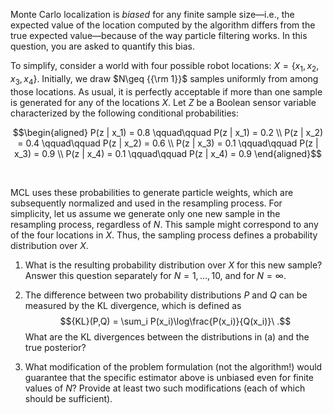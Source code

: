 

Monte Carlo localization is
<i>biased</i> for any finite sample size—i.e., the expected
value of the location computed by the algorithm differs from the true
expected value—because of the way particle filtering works. In this
question, you are asked to quantify this bias.<br>

To simplify, consider a world with four possible robot locations:
$X=\{x_1,x_2,x_3,x_4\}$. Initially, we
draw $N\geq {{\rm 1}}$ samples uniformly from among those locations. As
usual, it is perfectly acceptable if more than one sample is generated
for any of the locations $X$. Let $Z$ be a Boolean sensor variable
characterized by the following conditional probabilities:<br>


$$\begin{aligned}
P(z | x_1) = 0.8 \qquad\qquad P(z | x_1) = 0.2  \\
P(z | x_2) = 0.4 \qquad\qquad P(z | x_2) = 0.6  \\
P(z | x_3) = 0.1 \qquad\qquad P(z | x_3) = 0.9  \\
P(z | x_4) = 0.1 \qquad\qquad P(z | x_4) = 0.9 
\end{aligned}$$


<br>

MCL uses these probabilities to generate particle weights, which are
subsequently normalized and used in the resampling process. For
simplicity, let us assume we generate only one new sample in the
resampling process, regardless of $N$. This sample might correspond to
any of the four locations in $X$. Thus, the sampling process defines a
probability distribution over $X$.<br>

1.  What is the resulting probability distribution over $X$ for this new
    sample? Answer this question separately for
    $N=1,\ldots,10$, and for $N=\infty$.<br>

2.  The difference between two probability distributions $P$ and $Q$ can
    be measured by the KL divergence, which is defined as
    $${KL}(P,Q) = \sum_i P(x_i)\log\frac{P(x_i)}{Q(x_i)}\ .$$ What are
    the KL divergences between the distributions in (a) and the true
    posterior?<br>

3.  What modification of the problem formulation (not the algorithm!)
    would guarantee that the specific estimator above is unbiased even
    for finite values of $N$? Provide at least two such modifications
    (each of which should be sufficient).<br>
